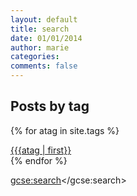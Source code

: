 ```yaml
---
layout: default
title: search
date: 01/01/2014
author: marie
categories:
comments: false
---
```

<h2>Posts by tag</h2>

{% for atag in site.tags  %}
  <div id = "catlinks">
  <a href = "http://tmxoxo.github.io/blog/{{{atag | first}}" >{{{atag | first}}</a> <br>
  </div>
{% endfor %}


<script>
  (function() {
    var cx = '007344001035800283464:zwpj83rpmd0';
    var gcse = document.createElement('script');
    gcse.type = 'text/javascript';
    gcse.async = true;
    gcse.src = (document.location.protocol == 'https:' ? 'https:' : 'http:') +
        '//www.google.com/cse/cse.js?cx=' + cx;
    var s = document.getElementsByTagName('script')[0];
    s.parentNode.insertBefore(gcse, s);
  })();
</script>
<gcse:search></gcse:search>
